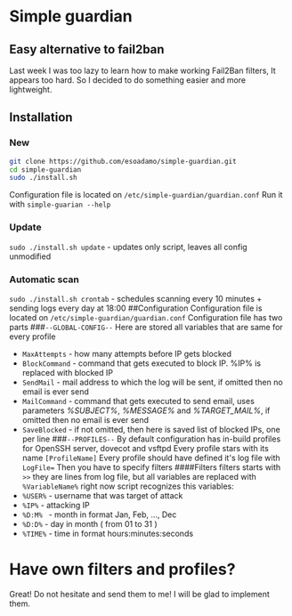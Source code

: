 # Simple guardian
## Easy alternative to fail2ban
Last week I was too lazy to learn how to make working Fail2Ban filters, It appears too hard. So I decided to do something easier and more lightweight.
## Installation
### New
```bash
git clone https://github.com/esoadamo/simple-guardian.git
cd simple-guardian
sudo ./install.sh
```
Configuration file is located on ```/etc/simple-guardian/guardian.conf```
Run it with ```simple-guarian --help``` 
### Update
```sudo ./install.sh update``` - updates only script, leaves all config unmodified
### Automatic scan
```sudo ./install.sh crontab``` - schedules scanning every 10 minutes + sending logs every day at 18:00
##Configuration
Configuration file is located on ```/etc/simple-guardian/guardian.conf```
Configuration file has two parts
###```--GLOBAL-CONFIG--``` 
Here are stored all variables that are same for every profile

 - ```MaxAttempts``` - how many attempts before IP gets blocked
 - ```BlockCommand``` - command that gets executed to block IP. %IP% is replaced with blocked IP
 - ```SendMail``` - mail address to which the log will be sent, if omitted then no email is ever send
 - ```MailCommand``` - command that gets executed to send email, uses parameters *%SUBJECT%*, *%MESSAGE%* and *%TARGET_MAIL%*, if omitted then no email is ever send
 - ```SaveBlocked``` - if not omitted, then here is saved list of blocked IPs, one per line
###```--PROFILES--``` 
By default configuration has in-build profiles for OpenSSH server, dovecot and vsftpd
Every profile stars with its name ```[ProfileName]```
Every profile should have defined it's log file with ```LogFile=```
Then you have to specify filters
####Filters
filters starts with ```>>```
they are lines from log file, but all variables are replaced with ```%VariableName%```
right now script recognizes this variables:
 - ```%USER%``` - username that was target of attack
 - ```%IP%``` - attacking IP
 - ```%D:M% ``` - month in format Jan, Feb, ..., Dec
 - ```%D:D%``` - day in month ( from 01 to 31 )
 - ```%TIME%``` - time in format hours:minutes:seconds
# Have own filters and profiles?
Great! Do not hesitate and send them to me! I will be glad to implement them.

